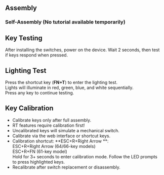 ## Assembly  

### Self-Assembly (No tutorial available temporarily)  

## Key Testing  

After installing the switches, power on the device. Wait 2 seconds, then test if keys respond when pressed.  

## Lighting Test  

Press the shortcut key (**FN+T**) to enter the lighting test.  
Lights will illuminate in red, green, blue, and white sequentially.  
Press any key to continue testing.  

## Key Calibration  

- Calibrate keys only after full assembly.  
- RT features require calibration first!  
- Uncalibrated keys will simulate a mechanical switch.  
- Calibrate via the web interface or shortcut keys.  
- Calibration shortcut: **ESC+R+Right Arrow **:  
  ESC+R+Right Arrow (64/66-key models)  
  ESC+R+FN (61-key model)  
  Hold for 3+ seconds to enter calibration mode. Follow the LED prompts to press highlighted keys.  
- Recalibrate after switch replacement or disassembly.  